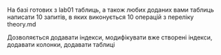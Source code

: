 На базі готових з lab01 таблиць, а також любих доданих вами таблиць написати 10 запитів, в яких виконується
10 операцій з переліку theory.md

Дозволяється додавати індекси, модифікувати вже створені індекси, додавати колонки, додавати таблиці
